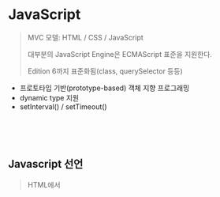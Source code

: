 # JavaScript

> MVC 모델: HTML / CSS / JavaScript
>
> 대부분의 JavaScript Engine은 ECMAScript 표준을 지원한다.
>
> Edition 6까지 표준화됨(class, querySelector 등등)

* 프로토타입 기반(prototype-based) 객체 지향 프로그래밍
* dynamic type 지원
* setInterval() / setTimeout()

​          

​         

## Javascript 선언

> HTML에서 <script> 태그 사용

*  <script> : 내부 어느 곳에서나 선언 가능

  * **<body>안 끝 부분에 둘 것을 권장 = <head>에 두면 초기화 시간이 오래걸림**

  * src: 외부 스크립트 파일의 경로

    ```html
    <script src="hello.js" type="text/javascript">
    console.log("실행되지 않는 구문") <!-- 위 경로의 스크립트 파일에 의해 모두 덮어씌워짐 -->
    </script>
    
    <script> <!--여긴 출력: 덮어씌워지지 않음-->
      hello("new World!!!")
    </script>
    ```

  * type: 생략가능, `text/javascript` 나 `module` 사용

  * 위에서부터 아래로 차례차례 실행한다.

  * **변수 선언** `var` : 맨 뒤에서나, 내부에서 정의해도 전역에서 사용 가능 **(=Hoisting)**

    * 현재 선언문이 해당 Scope의 처음으로 옮겨진 것처럼 동작하는 특성. Ex) `var`, `function`

    ```javascript
    console.log("1 :",x); //출력이 된다
    var x = 10;
    ```

​            

​             

## Javascript 시작

> var 사용을 지양하고 let 이나 const로 변수를 선언한다.

* 주석: `//`  `/* */`

* 변수 선언: `var`, `let`, `const`

  * `let`과 `const`는 재선언이 불가능하다.

* 변수형 조사: `typeof()` 연산자

  ```javascript
   console.log(typeof a); //괄호를 열지 않아도 실행됨: 연산자
   console.log(typeof(a)); //괄호를 열지 않아도 실행됨
  ```

  

​	

### 구구단 출력하기

```javascript
   <script>
        for(let i=2; i<10; i++){
            for(let j=1; j<10; j++){
                console.log(i+" * "+j+" = "+i*j);
            }
        }
    </script>
```

​      

### 시계 구현

```javascript
<script>
  window.onload = function(){
  setInterval(showTime,1000);
	};

  function showTime(){
    let view = document.getElementById("view");
    let date = new Date();
    view.innerHTML = date.toLocaleDateString() + " " + date.toLocaleTimeString();
  }
</script>
```

​            

​           

## JavaScript 문법

> 자바스크립트는 문자는 존재하지 않으며 문자열만 있다.

### 자료형(data type)

| 자료형    | typeof 연산 | 설명                            |
| --------- | ----------- | ------------------------------- |
| 숫자형    | number      | 정수/실수(float,double X)       |
| 문자열형  | string      | 문자('', "")                    |
| boolean형 | boolean     | 참(true), 거짓(false)           |
| undefined | undefined   | **변수가 선언**되었지만 초기화X |
| null      | object      | 값이 존재X                      |

​        

### 연산

> **자바스크립트의 연산은 무조건 반환값이 존재한다.** (undefined, null, Infinity)

* 0으로 나누는 값에 대해 오류가 발생하지 않는다

  * `Infinity` 라는 무한대를 나타내는 상수로 나타난다.
  * `Nan`: 계산식의 결과가 숫자가 아님을 나타냄

* 이스케이프 시퀀스 `\`

  ```javascript
  console.log('작은 따옴표 안 \'작은 따옴표 \'');
  ```

* boolean과 연계: **[ semi-boolean 지원 ]**

  * false : 비어있는 문자열, null, undefined, 0

* 자동 형 변환(동적 타이핑, Dynamic Typing)

  ```javascript
  console.log("40"-5);
  ```

     

​       

### 연산자

> **주의: ==, != 은 형 변환을 지원하지만 ===과 !==은 형 변환을 지원하지 않으므로 경우에 따라 사용한다**

* `delete` : 파이썬과 마찬가지로 변수 삭제 지원
* `instanceof`: 자바스크립트와 마찬가지로 클래스 상속 판단 가능
* `in`: 프로퍼티가 존재하는지 확인



* eval() : 연산의 결과값을 나타낸다. **caller 의 권한으로 실행하기 때문에 해킹의 위험이 있으므로 사용을 지양한다.**

  ```javascript
  console.log(eval(23+4+5/2+7));
  console.log(eval("23+4+5/2+7"));
  ```

​         

### 조건문 / 반복문

* if

  ```javascript
  	if(score >= 90) {
  		console.log('A 학점입니다.');	// A 학점입니다. 출력됨.
  	} else if(score >= 80) {
  		console.log('B 학점입니다.');
  	} else if(score >= 70) {
  		console.log('C 학점입니다.');
  	} else {
  		console.log('F 학점입니다.');
  	}
  ```

* switch: case / break / default

  ```javascript
  	var score2 = 78;
  	
  	switch(parseInt(score2 / 10)) {
  	case 10 : case 9 : console.log('A 학점입니다.'); break;
  	case 8 : console.log('B 학점입니다.'); break;
  	case 7 : console.log('C 학점입니다.'); break;	// C 학점입니다. 출력됨.
  	default : console.log('F 학점입니다.'); 
  	}
  ```

* while

  ```javascript
  	var number = 1, sum = 0;
  	
  	while(number < 11) {
  		sum += number;
  		number++;
  	}
  	console.log(sum);
  ```

* do / while

  ```javascript
  	number = 1;
  	sum = 0;
  	
  	do{
  		sum += number;
  		number++;
  	} while(number < 11);
  	console.log(sum);
  ```

* for : **for ~ of(배열만) / in(객체) 문을 활용**  

  ```javascript
  	sum = 0;
  	
  	for(var number=1;number<11;number++) {
  		sum += number;
  	}
  	console.log(sum);
  ```



​         

### 객체

> 파이썬의 Dictionary, Java의 Map이 있다면 Javascript에는 Object(객체)가 있다. 
>
> 객체는 복사되지 않고 **참조됨**을 주의한다.

* boolean, null, undefined 는 객체가 아니다.
  * 근데 변수에 null을 할당하고 typeof 연산을 수행하면 object로 나온다.
* 객체는 **Key, Value**로 구성되어있다. = 이 두개를 묶어 **Property**라고 한다.(Python은 items)
  * 자바스크립트에서 함수 또한 객체므로 **Value**의 값으로 함수를 사용 가능하다.
  * 프로토타입(prototype)이라는 특별한 프로퍼티를 포함

​       

#### 객체 생성

* `{ }` 로 정의

  ```javascript
  var student = {
    name: "홍길동",
    info: function(){
      console.log("객체 함수");
  	}, //obj 메서드
  };
  
  let student = { };
  ```

* `new Object()` 생성자 함수

  ```javascript
  var student = new Object();
  
  student.name = "홍길동"; //값을 추가하는 방법
  ```

* 생성자 함수 이용

  ```javascript
  function Student(name, area, classNum){
  	this.name = name;
    this.area = area;
    this.classNum = classNum;
  }
  
  
  var student1 = new Student("홍길동", "서울", 20);
  ```

​        

### 조회

```javascript
console.log(student.age);
console.log(student["age"]);
console.log(student["user-name"]); //속성명에 연산자가 있으면 [ ]로 호출 
```

​      

### 변경/제거

```javascript
student.age = 30; //값 변경, 만약 key가 없다면 값이 아예 추가된다.
student['age'] = 30; //값 변경, 만약 key가 없다면 값이 아예 추가된다.

delete student.age; //값 삭제
```

​            

​          

## 함수

> 자바스크립트에서 **함수는 일급(first-class) 객체이다.**
>
> 함수를 변수, 객체, 배열 등에 저장할 수 있고 다른 인자나 리턴 값으로 사용 가능하다.
>
> 함수는 실행 중에 동적으로 생성 가능하다. 
>
> 함수 또한 **선언된 이후 Hoisting** 된다. = **너무 많은 함수 선언시 변수 객체를 많이 사용하므로 응답속도 저하**

### 함수 생성

```javascript
//함수 선언
function 함수명(매개변수1, 매개변수2,....,매개변수3){
	//함수 내용
}
```

```javascript
//함수를 변수로 저장
var 함수명 = function(매개변수1, 매개변수2,....,매개변수3){
	//함수 내용
}
```

```javascript
// Function 생성자 함수
var 함수명 = new Function("매개변수1", "매개변수2",....,"매개변수n");
```

​       

### 함수 호출

```javascript
function(매개변수1, 매개변수2,...,매개변수n);
```

​        

### 주의

* 함수 선언문이 아닌 **함수 표현식**의 경우 **변수 호이스팅**이 발생

  ```javascript
  var result = plus(5, 7); //함수를 찾아야함: 하지만 plus는 var로 정의 = TypeError
  console.log(result);
  
  var plus = function(num1, num2){ //이 함수는 변수 안에 저장되므로 위에서 호출해도 사용 불가
  	return num1 + num2;
  };
  ```

* 매개변수가 함수 정의시 생기는 것보다 많아도 호출 가능

  ```javascript
  	<script>
  		function m1(a,b){ //매개변수로 2개를 받을 수 있지만 그 이상 넣어도 arguments로 연산 가능
  			let tot = 0;
  			for(let i of arguments){
  				tot += i;
  			}
  			return tot;
  		}
  		console.log(m1(1,2,3,4,5));
  	</script>
  ```

  ​       

### 콜백 함수

> 특정 이벤트가 발생했을 때 시스템이 함수를 호출
>
> 주로 비동기식 처리 모델에서 사용된다

* 이벤트 핸들러에서의 처리 예

```javascript
<button id="btn">click!</button>

<script type="text/javascript">
  var btn = document.getElementById('btn');
	btn.addEventListener('click', function(){
    console.log('안녕하세요!');
  })
</script>
```

​      

* setTimeout()의 예

```javascript
setTimeout(function(){
	console.log('3초 후 실행됩니다.');
}, 3000);
```

